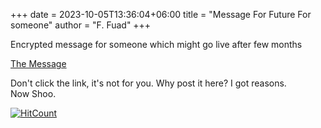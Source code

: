 +++ 
date = 2023-10-05T13:36:04+06:00
title = "Message For Future For someone"
author = "F. Fuad"
+++

Encrypted message for someone which might go live after few months

[The Message](https://drive.google.com/file/d/14v_Uft6wEcLkXACRYIJpbzgpuwR6c-ni/view?usp=sharing)

Don't click the link, it's not for you.
Why post it here? I got reasons. <br>
Now Shoo.

[![HitCount](https://hits.dwyl.com/FahimFuad/002.svg?style=flat-square&show=unique)](http://hits.dwyl.com/FahimFuad/002)
